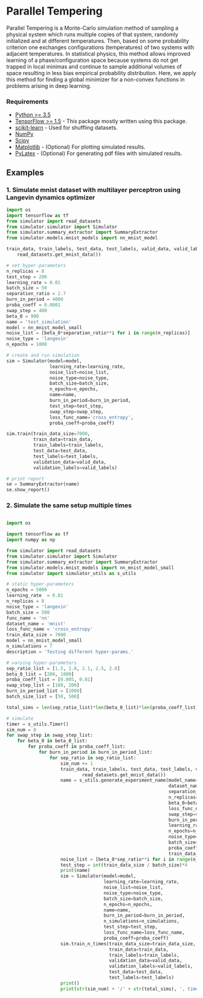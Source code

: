 # Parallel Tempering

Parallel Tempering is a Monte-Carlo simulation method of sampling a physical system which runs multiple copies of that system, randomly initialized and at different temperatures. Then, based on some probability criterion one exchanges configurations (temperatures) of two systems with adjacent temperatures. In statistical physics, this method allows improved learning of a phase/configuration space because systems do not get trapped in local minimas and continue to sample additional volumes of space resulting in less bias empirical probability distribution. Here, we apply this method for finding a global minimizer for a non-convex functions in problems arising in deep learning.

### Requirements

* [Python >= 3.5](https://www.python.org/)
* [TensorFlow >= 1.5](https://www.tensorflow.org/) - This package mostly written using this package.
* [scikit-learn](https://scikit-learn.org/stable/) - Used for shuffling datasets.
* [NumPy](http://www.numpy.org/)
* [Scipy](https://scipy.org/)
* [Matplotlib](https://matplotlib.org/) - (Optional) For plotting simulated results.
* [PyLatex](https://jeltef.github.io/PyLaTeX/current/) - (Optional) For generating pdf files with simulated results.

## Examples

### 1. Simulate mnist dataset with multilayer perceptron using Langevin dynamics optimizer
```python
import os
import tensorflow as tf
from simulator import read_datasets
from simulator.simulator import Simulator
from simulator.summary_extractor import SummaryExtractor
from simulator.models.mnist_models import nn_mnist_model

train_data, train_labels, test_data, test_labels, valid_data, valid_labels = (
    read_datasets.get_mnist_data())

# set hyper-parameters
n_replicas = 8
test_step = 200
learning_rate = 0.01
batch_size = 50
separation_ratio = 2.7
burn_in_period = 4000
proba_coeff = 0.0001
swap_step = 400
beta_0 = 900
name = 'test_simulation'
model = nn_mnist_model_small
noise_list = [beta_0*separation_ratio**i for i in range(n_replicas)]
noise_type = 'langevin'
n_epochs = 1000

# create and run simulation
sim = Simulator(model=model,
                learning_rate=learning_rate,
                noise_list=noise_list,
                noise_type=noise_type,
                batch_size=batch_size,
                n_epochs=n_epochs,
                name=name,
                burn_in_period=burn_in_period,
                test_step=test_step,
                swap_step=swap_step,
                loss_func_name='cross_entropy',
                proba_coeff=proba_coeff)

sim.train(train_data_size=7000,
          train_data=train_data,
          train_labels=train_labels,
          test_data=test_data,
          test_labels=test_labels,
          validation_data=valid_data,
          validation_labels=valid_labels)

# print report
se = SummaryExtractor(name)
se.show_report()
```

### 2. Simulate the same setup multiple times

```python

import os

import tensorflow as tf
import numpy as np

from simulator import read_datasets
from simulator.simulator import Simulator
from simulator.summary_extractor import SummaryExtractor
from simulator.models.mnist_models import nn_mnist_model_small
from simulator import simulator_utils as s_utils

# static hyper-parameters
n_epochs = 5000
learning_rate  = 0.01
n_replicas = 8
noise_type = 'langevin'
batch_size = 500
func_name = 'nn'
dataset_name = 'mnist'
loss_func_name = 'cross_entropy'
train_data_size = 7000
model = nn_mnist_model_small
n_simulations = 7
description = 'Testing different hyper-params.'

# varying hyper-parameters
sep_ratio_list = [1.5, 1.8, 2.1, 2.5, 2.8]
beta_0_list = [200, 1000]
proba_coeff_list = [0.005, 0.01]
swap_step_list = [100, 200]
burn_in_period_list = [1000]
batch_size_list = [50, 500]

total_sims = len(sep_ratio_list)*len(beta_0_list)*len(proba_coeff_list)*len(swap_step_list)*len(burn_in_period_list)

# simulate
timer = s_utils.Timer()
sim_num = 0
for swap_step in swap_step_list:
    for beta_0 in beta_0_list:
        for proba_coeff in proba_coeff_list:
            for burn_in_period in burn_in_period_list:
                for sep_ratio in sep_ratio_list:
                    sim_num += 1
                    train_data, train_labels, test_data, test_labels, valid_data, valid_labels = (
                            read_datasets.get_mnist_data())
                    name = s_utils.generate_experiment_name(model_name=func_name,
                                                            dataset_name=dataset_name,
                                                            separation_ratio=sep_ratio,
                                                            n_replicas=n_replicas,
                                                            beta_0=beta_0,
                                                            loss_func_name=loss_func_name,
                                                            swap_step=swap_step,
                                                            burn_in_period=burn_in_period,
                                                            learning_rate=learning_rate,
                                                            n_epochs=n_epochs,
                                                            noise_type=noise_type,
                                                            batch_size=batch_size,
                                                            proba_coeff=proba_coeff,
                                                            train_data_size=train_data_size)
                    noise_list = [beta_0*sep_ratio**i for i in range(n_replicas)]
                    test_step = int(train_data_size / batch_size)*4
                    print(name)
                    sim = Simulator(model=model,
                                    learning_rate=learning_rate,
                                    noise_list=noise_list,
                                    noise_type=noise_type,
                                    batch_size=batch_size,
                                    n_epochs=n_epochs,
                                    name=name,
                                    burn_in_period=burn_in_period,
                                    n_simulations=n_simulations,
                                    test_step=test_step,
                                    loss_func_name=loss_func_name,
                                    proba_coeff=proba_coeff)
                    sim.train_n_times(train_data_size=train_data_size,
                                      train_data=train_data,
                                      train_labels=train_labels,
                                      validation_data=valid_data,
                                      validation_labels=valid_labels,
                                      test_data=test_data,
                                      test_labels=test_labels)
                    print()
                    print(str(sim_num) + '/' + str(total_sims), ', time took:', timer.elapsed_time())

```